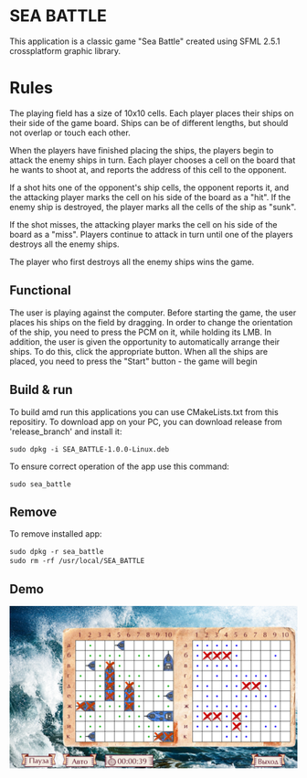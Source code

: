 # SEA BATTLE
This application is a classic game "Sea Battle" created using SFML 2.5.1 crossplatform graphic library.

# Rules
The playing field has a size of 10x10 cells. Each player places their ships on their side of the game board. Ships can be of different lengths, but should not overlap or touch each other.

When the players have finished placing the ships, the players begin to attack the enemy ships in turn. Each player chooses a cell on the board that he wants to shoot at, and reports the address of this cell to the opponent.

If a shot hits one of the opponent's ship cells, the opponent reports it, and the attacking player marks the cell on his side of the board as a "hit". If the enemy ship is destroyed, the player marks all the cells of the ship as "sunk".

If the shot misses, the attacking player marks the cell on his side of the board as a "miss". Players continue to attack in turn until one of the players destroys all the enemy ships.

The player who first destroys all the enemy ships wins the game.

## Functional
The user is playing against the computer.
Before starting the game, the user places his ships on the field by dragging. In order to change the orientation of the ship, you need to press the PCM on it, while holding its LMB. In addition, the user is given the opportunity to automatically arrange their ships. To do this, click the appropriate button. When all the ships are placed, you need to press the "Start" button - the game will begin

## Build & run
To build amd run this applications you can use CMakeLists.txt from this repositiry.
To download app on your PC, you can download release from 'release_branch' and install it:
```
sudo dpkg -i SEA_BATTLE-1.0.0-Linux.deb
```
To ensure correct operation of the app use this command:
```
sudo sea_battle
```

## Remove
To remove installed app:
```
sudo dpkg -r sea_battle
sudo rm -rf /usr/local/SEA_BATTLE
```

## Demo
![Alt text](https://github.com/SerpentDragon/SeaBattle-SFML/blob/master/Demo/demo.png)